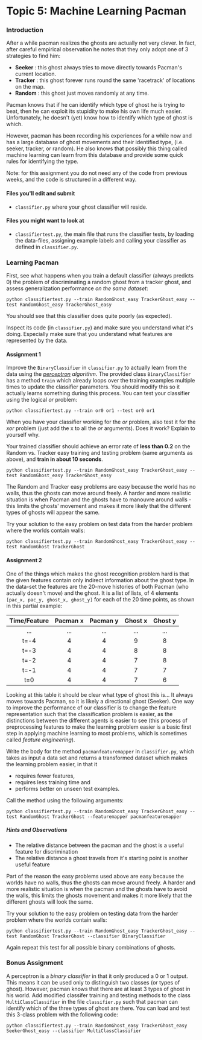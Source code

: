 # Topic 5: Machine Learning Pacman

### Introduction

After a while pacman realizes the ghosts are actually not very clever. In fact, after careful empirical observation he notes that they only adopt one of 3 strategies to find him:

- **Seeker** : this ghost always tries to move directly towards Pacman's current location.
- **Tracker** : this ghost forever runs round the same 'racetrack' of locations on the map.
- **Random** : this ghost just moves randomly at any time.

Pacman knows that if he can identify which type of ghost he is trying to beat, then he can exploit its stupidity to make his own life much easier. Unfortunately, he doesn't (yet) know how to identify which type of ghost is which.

However, pacman has been recording his experiences for a while now and has a large database of ghost movements and their identified type, (i.e. seeker, tracker, or random). He also knows that possibly this thing called machine learning can learn from this database and provide some quick rules for identifying the  type.

Note: for this assignment you do not need any of the code from previous weeks, and the code is structured in a different way.

#### Files you'll edit and submit

* `classifier.py` where your ghost classifier will reside.

#### Files you might want to look at

* `classifiertest.py`, the main file that runs the classifier tests, by loading the data-files, assigning example labels and calling your classifier as defined in `classifier.py`.

### Learning Pacman

First, see what happens when you train a default classifier (always predicts 0) the problem of discriminating a random ghost from a tracker ghost, and assess generalization performance *on the same dataset*:

```
python classifiertest.py --train RandomGhost_easy TrackerGhost_easy --test RandomGhost_easy TrackerGhost_easy
```

You should see that this classifier does quite poorly (as expected).

Inspect its code (in `classifier.py`) and make sure you understand what it's doing. Especially make sure that you understand what features are represented by the data.

#### Assignment 1

Improve the `BinaryClassifier` in `classifier.py` to actually learn from the data using the *[perceptron](http://en.wikipedia.org/wiki/Perceptron) algorithm*. The provided class `BinaryClassifier` has a method `train` which already loops over the training examples multiple times to update the classifier parameters. You should modify this so it actually learns something during this process. You can test your classifier using the logical *or* problem:

```
python classifiertest.py --train or0 or1 --test or0 or1
```

When you have your classifier working for the *or* problem, also test it for the *xor* problem (just add the x to all the *or* arguments). Does it work? Explain to yourself why.

Your trained classifier should achieve an error rate of **less than 0.2** on the Random vs. Tracker easy training and testing problem (same arguments as above), and **train in about 10 seconds**.

```
python classifiertest.py --train RandomGhost_easy TrackerGhost_easy --test RandomGhost_easy TrackerGhost_easy
```

The Random and Tracker easy problems are easy because the world has no walls, thus the ghosts can move around freely. A harder and more realistic situation is when Pacman and the ghosts have to manouvre around walls - this limits the ghosts' movement and makes it more likely that the different types of ghosts will appear the same.

Try your solution to the easy problem on test data from the harder problem where the worlds contain walls:

```
python classifiertest.py --train RandomGhost_easy TrackerGhost_easy --test RandomGhost TrackerGhost
```

#### Assignment 2

One of the things which makes the ghost recognition problem hard is that the given features contain only indirect information about the ghost type. In the data-set the features are the 20-move histories of both Pacman (who actually doesn't move) and the ghost. It is a list of lists, of 4 elements `[pac_x, pac_y, ghost_x, ghost_y]` for each of the 20 time points, as shown in this partial example:

| Time/Feature | Pacman x | Pacman y | Ghost x | Ghost y |
|:------------:|:--------:|:--------:|:-------:|:-------:|
|...|...|...|...|...|
|t=-4|4|4|9|8|
|t=-3|4|4|8|8|
|t=-2|4|4|7|8|
|t=-1|4|4|7|7|
|t=0|4|4|7|6|

Looking at this table it should be clear what type of ghost this is... It always moves towards Pacman, so it is likely a directional ghost (Seeker). One way to improve the performance of our classifier is to change the feature representation such that the classification problem is easier, as the distinctions between the different agents is easier to see (this process of preprocessing features to make the learning problem easier is a basic first step in applying machine learning to most problems, which is sometimes called *feature engineering*).

Write the body for the method `pacmanfeaturemapper` in `classifier.py`, which takes as input a data set and returns a transformed dataset which makes the learning problem easier, in that it

- requires fewer features,
- requires less training time and
- performs better on unseen test examples.

Call the method using the following arguments:

```
python classifiertest.py --train RandomGhost_easy TrackerGhost_easy --test RandomGhost TrackerGhost --featuremapper pacmanfeaturemapper
```

##### Hints and Observations #####

- The relative distance between the pacman and the ghost is a useful feature for discrimination
- The relative distance a ghost travels from it's starting point is another useful feature

Part of the reason the easy problems used above are easy because the
worlds have no walls, thus the ghosts can move around freely. A harder
and more realistic situation is when the pacman and the ghosts have to
avoid the walls, this limits the ghosts movement and makes it more
likely that the different ghosts will look the same.

Try your solution to the easy problem on testing data from the harder
problem where the worlds contain walls:

```
python classifiertest.py --train RandomGhost_easy TrackerGhost_easy --test RandomGhost TrackerGhost --classifier BinaryClassifier
```

Again repeat this test for all possible binary combinations of ghosts.

### Bonus Assignment

A perceptron is a *binary classifier* in that it only produced a 0 or 1
output. This means it can be used only to distinguish two classes (or
types of ghost). However, pacman knows that there are at least 3 types
of ghost in his world. Add modified classifer training and testing
methods to the class `MultiClassClassifier` in the file
`classifier.py` such that pacman can identify which of the
three types of ghost are there. You can load and test this 3-class
problem with the following code:

```
python classifiertest.py --train RandomGhost_easy TrackerGhost_easy SeekerGhost_easy --classifier MultiClassClassifier
```
